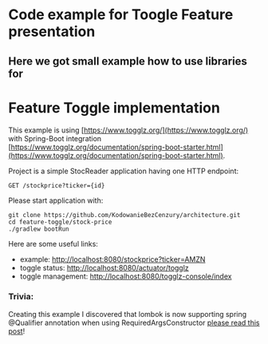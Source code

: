 # Code example for Toogle Feature presentation
## Here we got small example how to use libraries for 

# Feature Toggle implementation
This example is using [https://www.togglz.org/](https://www.togglz.org/) with Spring-Boot integration [https://www.togglz.org/documentation/spring-boot-starter.html](https://www.togglz.org/documentation/spring-boot-starter.html).

Project is a simple StocReader application having one HTTP endpoint:

```
GET /stockprice?ticker={id}
```
Please start application with:
```
git clone https://github.com/KodowanieBezCenzury/architecture.git
cd feature-toggle/stock-price
./gradlew bootRun
```

Here are some useful links:
* example: [http://localhost:8080/stockprice?ticker=AMZN](http://localhost:8080/stockprice?ticker=AMZN)
* toggle status: [http://localhost:8080/actuator/togglz](http://localhost:8080/actuator/togglz)
* toggle management: [http://localhost:8080/togglz-console/index](http://localhost:8080/togglz-console/index)

### Trivia:
Creating this example I discovered that lombok is now supporting spring @Qualifier annotation when using RequiredArgsConstructor [please read this post](https://ath3nd.wordpress.com/2018/12/13/spring-lombok-or-injection-just-became-a-bit-easier-part-2-of-2/)!


